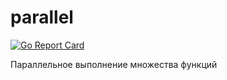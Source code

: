 # parallel

[![Go Report Card](https://goreportcard.com/badge/github.com/PavelVershinin/parallel)](https://goreportcard.com/report/github.com/PavelVershinin/parallel)

Параллельное выполнение множества функций 